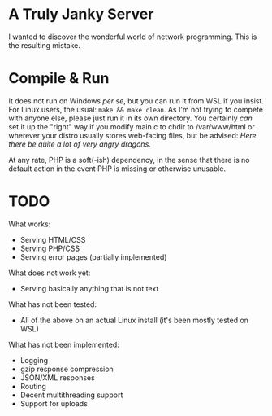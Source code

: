 # A Truly Janky Server

I wanted to discover the wonderful world of network programming. This is the resulting mistake.

# Compile & Run

It does not run on Windows *per se*, but you can run it from WSL if you insist. For Linux users, the usual: `make && make clean`. As I'm not trying to compete with anyone else, please just run it in its own directory. You certainly *can* set it up the "right" way if you modify main.c to chdir to /var/www/html or wherever your distro usually stores web-facing files, but be advised: *Here there be quite a lot of very angry dragons*.

At any rate, PHP is a soft(-ish) dependency, in the sense that there is no default action in the event PHP is missing or otherwise unusable.

# TODO

What works:

- Serving HTML/CSS
- Serving PHP/CSS
- Serving error pages (partially implemented)

What does not work yet:

- Serving basically anything that is not text

What has not been tested:

- All of the above on an actual Linux install (it's been mostly tested on WSL)

What has not been implemented:

- Logging
- gzip response compression
- JSON/XML responses
- Routing
- Decent multithreading support
- Support for uploads
